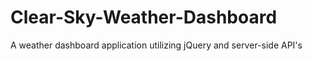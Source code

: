 # Clear-Sky-Weather-Dashboard
A weather dashboard application utilizing jQuery and server-side API's
